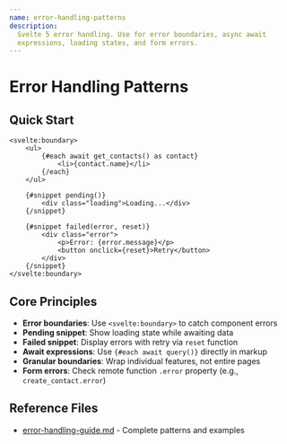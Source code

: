 ```yaml
---
name: error-handling-patterns
description:
  Svelte 5 error handling. Use for error boundaries, async await
  expressions, loading states, and form errors.
---
```


# Error Handling Patterns

## Quick Start

```svelte
<svelte:boundary>
	<ul>
		{#each await get_contacts() as contact}
			<li>{contact.name}</li>
		{/each}
	</ul>

	{#snippet pending()}
		<div class="loading">Loading...</div>
	{/snippet}

	{#snippet failed(error, reset)}
		<div class="error">
			<p>Error: {error.message}</p>
			<button onclick={reset}>Retry</button>
		</div>
	{/snippet}
</svelte:boundary>
```

## Core Principles

- **Error boundaries**: Use `<svelte:boundary>` to catch component
  errors
- **Pending snippet**: Show loading state while awaiting data
- **Failed snippet**: Display errors with retry via `reset` function
- **Await expressions**: Use `{#each await query()}` directly in
  markup
- **Granular boundaries**: Wrap individual features, not entire pages
- **Form errors**: Check remote function `.error` property (e.g.,
  `create_contact.error`)

## Reference Files

- [error-handling-guide.md](references/error-handling-guide.md) -
  Complete patterns and examples
